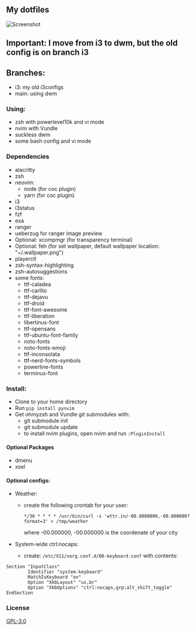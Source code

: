 ## My dotfiles

![Screenshot](https://i.imgur.com/SAIP9KK.png)

## Important: I move from i3 to dwm, but the old config is on branch i3

## Branches:
* i3: my old i3configs
* main: using dwm

### Using:
 * zsh with powerlevel10k and vi mode
 * nvim with Vundle
 * suckless dwm
 * some bash config and vi mode

### Dependencies
 * alacritty
 * zsh
 * neovim:
    - node (for coc plugin)
    - yarn (for coc plugin)
 * i3
 * i3status
 * fzf
 * exa
 * ranger
 * ueberzug for ranger image preview
 * Optional: xcompmgr (for transparency terminal)
 * Optional: feh (for set wallpaper, default wallpaper location: "~/.wallpaper.png")
 * playerctl
 * zsh-syntax-highlighting
 * zsh-autosuggestions
 * some fonts:
    - ttf-caladea
    - ttf-carlito
    - ttf-dejavu
    - ttf-droid
    - ttf-font-awesome
    - ttf-liberation
    - libertinus-font
    - ttf-opensans
    - ttf-ubuntu-font-family
    - noto-fonts
    - noto-fonts-emoji
    - ttf-inconsolata
    - ttf-nerd-fonts-symbols
    - powerline-fonts
    - terminus-font

### Install:
 * Clone to your home directory
 * Run `pip install pynvim`
 * Get ohmyzsh and Vundle git submodules with:
    - git submodule init
    - git submodule update
    - to install nvim plugins, open nvim and run `:PluginInstall`

#### Optional Packages
 * dmenu
 * xsel

#### Optional configs:
 * Weather:
    - create the following crontab for your user:

        ```crontab
        */30 * * * * /usr/bin/curl -s 'wttr.in/-00.0000000,-00.000000?format=3' > /tmp/weather
        ```
        where -00.000000, -00.000000 is the coordenate of your city

 * System-wide ctrl:nocaps:
    - create: `/etc/X11/xorg.conf.d/00-keyboard.conf` with contents:
```
Section "InputClass"
        Identifier "system-keyboard"
        MatchIsKeyboard "on"
        Option "XkbLayout" "us,br"
        Option "XkbOptions" "ctrl:nocaps,grp:alt_shift_toggle"
EndSection
```

### License
[GPL-3.0](LICENSE)
